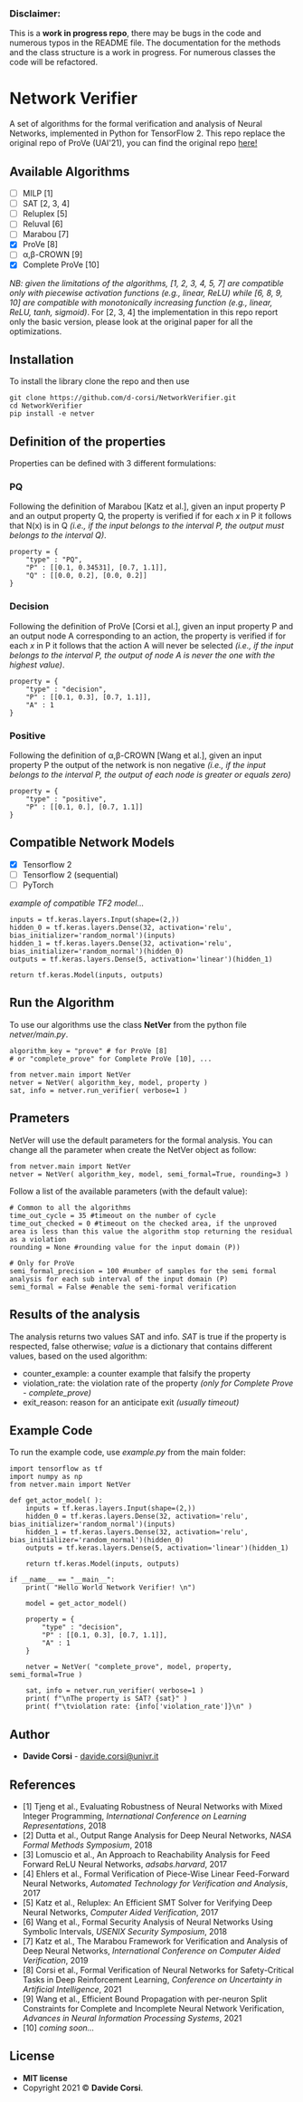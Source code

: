### Disclaimer:
This is a **work in progress repo**, there may be bugs in the code and numerous typos in the README file. The documentation for the methods and the class structure is a work in progress. For numerous classes the code will be refactored.

# Network Verifier
A set of algorithms for the formal verification and analysis of Neural Networks, implemented in Python for TensorFlow 2. This repo replace the original repo of ProVe (UAI'21), you can find the original repo [here!](https://github.com/d-corsi/ProVe)

## Available Algorithms
- [ ] MILP [1]
- [ ] SAT [2, 3, 4] 
- [ ] Reluplex [5]
- [ ] Reluval [6]
- [ ] Marabou [7]
- [x] ProVe [8]
- [ ] α,β-CROWN [9]
- [x] Complete ProVe [10]

*NB: given the limitations of the algorithms, [1, 2, 3, 4, 5, 7] are compatible only with piecewise activation functions (e.g., linear, ReLU) while [6, 8, 9, 10] are compatible with monotonically increasing function (e.g., linear, ReLU, tanh, sigmoid)*. For [2, 3, 4] the implementation in this repo report only the basic version, please look at the original paper for all the optimizations.

## Installation

To install the library clone the repo and then use 
```
git clone https://github.com/d-corsi/NetworkVerifier.git
cd NetworkVerifier
pip install -e netver
```

## Definition of the properties
Properties can be defined with 3 different formulations:

### PQ
Following the definition of Marabou [Katz et al.], given an input property P and an output property Q, the property is verified if for each *x* in P it follows that N(x) is in Q *(i.e., if the input belongs to the interval P, the output must belongs to the interval Q)*.
```
property = {
	"type" : "PQ",
	"P" : [[0.1, 0.34531], [0.7, 1.1]],
	"Q" : [[0.0, 0.2], [0.0, 0.2]]
}
```

### Decision
Following the definition of ProVe [Corsi et al.], given an input property P and an output node A corresponding to an action, the property is verified if for each *x* in P it follows that the action A will never be selected *(i.e., if the input belongs to the interval P, the output of node A is never the one with the highest value)*.
```
property = {
	"type" : "decision",
	"P" : [[0.1, 0.3], [0.7, 1.1]],
	"A" : 1
}
```

### Positive
Following the definition of α,β-CROWN [Wang et al.], given an input property P the output of the network is non negative *(i.e., if the input belongs to the interval P, the output of each node is greater or equals zero)*
```
property = {
	"type" : "positive",
	"P" : [[0.1, 0.], [0.7, 1.1]]
}
```


## Compatible Network Models
- [x] Tensorflow 2
- [ ] Tensorflow 2 (sequential) 
- [ ] PyTorch 

*example of compatible TF2 model...*
```
inputs = tf.keras.layers.Input(shape=(2,))
hidden_0 = tf.keras.layers.Dense(32, activation='relu', bias_initializer='random_normal')(inputs)
hidden_1 = tf.keras.layers.Dense(32, activation='relu', bias_initializer='random_normal')(hidden_0)
outputs = tf.keras.layers.Dense(5, activation='linear')(hidden_1)

return tf.keras.Model(inputs, outputs)
```


## Run the Algorithm
To use our algorithms use the class **NetVer** from the python file *netver/main.py*. 
```
algorithm_key = "prove" # for ProVe [8]
# or "complete_prove" for Complete ProVe [10], ...

from netver.main import NetVer
netver = NetVer( algorithm_key, model, property )
sat, info = netver.run_verifier( verbose=1 )
```


## Prameters
NetVer will use the default parameters for the formal analysis. You can change all the parameter when create the NetVer object as follow: 
```
from netver.main import NetVer
netver = NetVer( algorithm_key, model, semi_formal=True, rounding=3 )
```
Follow a list of the available parameters (with the default value):
```
# Common to all the algorithms
time_out_cycle = 35 #timeout on the number of cycle
time_out_checked = 0 #timeout on the checked area, if the unproved area is less than this value the algorithm stop returning the residual as a violation
rounding = None #rounding value for the input domain (P))

# Only for ProVe
semi_formal_precision = 100 #number of samples for the semi formal analysis for each sub interval of the input domain (P)
semi_formal = False #enable the semi-formal verification
```


## Results of the analysis
The analysis returns two values SAT and info. *SAT* is true if the property is respected, false otherwise; *value* is a dictionary that contains different values, based on the used algorithm:

- counter_example: a counter example that falsify the property 
- violation_rate: the violation rate of the property *(only for Complete Prove - complete_prove)*
- exit_reason: reason for an anticipate exit *(usually timeout)*


## Example Code
To run the example code, use *example.py* from the main folder:
```
import tensorflow as tf
import numpy as np
from netver.main import NetVer

def get_actor_model( ):
	inputs = tf.keras.layers.Input(shape=(2,))
	hidden_0 = tf.keras.layers.Dense(32, activation='relu', bias_initializer='random_normal')(inputs)
	hidden_1 = tf.keras.layers.Dense(32, activation='relu', bias_initializer='random_normal')(hidden_0)
	outputs = tf.keras.layers.Dense(5, activation='linear')(hidden_1)

	return tf.keras.Model(inputs, outputs)

if __name__ == "__main__":
	print( "Hello World Network Verifier! \n")

	model = get_actor_model()

	property = {
		"type" : "decision",
		"P" : [[0.1, 0.3], [0.7, 1.1]],
		"A" : 1
	}

	netver = NetVer( "complete_prove", model, property, semi_formal=True )

	sat, info = netver.run_verifier( verbose=1 )
	print( f"\nThe property is SAT? {sat}" )
	print( f"\tviolation rate: {info['violation_rate']}\n" )
```


## Author
* **Davide Corsi** - davide.corsi@univr.it


## References
- [1] Tjeng et al., Evaluating Robustness of Neural Networks with Mixed Integer Programming, *International Conference on Learning Representations*, 2018
- [2] Dutta et al., Output Range Analysis for Deep Neural Networks, *NASA Formal Methods Symposium*, 2018
- [3] Lomuscio et al., An Approach to Reachability Analysis for Feed Forward ReLU Neural Networks, *adsabs.harvard*, 2017
- [4] Ehlers et al., Formal Verification of Piece-Wise Linear Feed-Forward Neural Networks, *Automated Technology for Verification and Analysis*, 2017
- [5] Katz et al., Reluplex: An Efficient SMT Solver for Verifying Deep Neural Networks, *Computer Aided Verification*, 2017
- [6] Wang et al., Formal Security Analysis of Neural Networks Using Symbolic Intervals, *USENIX Security Symposium*, 2018
- [7] Katz et al., The Marabou Framework for Verification and Analysis of Deep Neural Networks, *International Conference on Computer Aided Verification*, 2019
- [8] Corsi et al., Formal Verification of Neural Networks for Safety-Critical Tasks in Deep Reinforcement Learning, *Conference on Uncertainty in Artificial Intelligence*, 2021
- [9] Wang et al., Efficient Bound Propagation with per-neuron Split Constraints for Complete and Incomplete Neural Network Verification, *Advances in Neural Information Processing Systems*, 2021
- [10] *coming soon...*


## License
- **MIT license**
- Copyright 2021 © **Davide Corsi**.